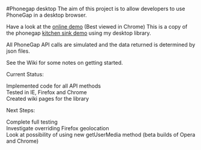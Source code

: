 #Phonegap desktop
The aim of this project is to allow developers to use PhoneGap in a desktop browser.

Have a look at the [online demo](http://jxp.github.com/phonegap-desktop/demo/) (Best viewed in Chrome)
This is a copy of the phonegap [kitchen sink demo](https://github.com/mwbrooks/phonegap-kitchen-sink) using my desktop library.


All PhoneGap API calls are simulated and the data returned is determined by json files.

See the Wiki for some notes on getting started.


Current Status:

Implemented code for all API methods  
Tested in IE, Firefox and Chrome  
Created wiki pages for the library 


Next Steps:

Complete full testing  
Investigate overriding Firefox geolocation  
Look at possibility of using new getUserMedia method  (beta builds of Opera and Chrome)